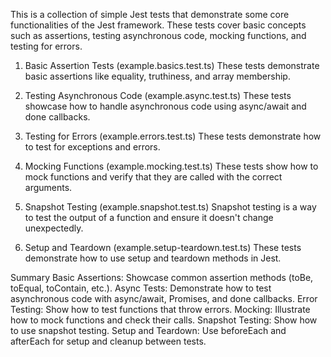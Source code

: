 This is a collection of simple Jest tests that demonstrate some core functionalities of the Jest framework. These tests cover basic concepts such as assertions, testing asynchronous code, mocking functions, and testing for errors.

1. Basic Assertion Tests (example.basics.test.ts)
These tests demonstrate basic assertions like equality, truthiness, and array membership.

2. Testing Asynchronous Code (example.async.test.ts)
These tests showcase how to handle asynchronous code using async/await and done callbacks.

3. Testing for Errors (example.errors.test.ts)
These tests demonstrate how to test for exceptions and errors.

4. Mocking Functions (example.mocking.test.ts)
These tests show how to mock functions and verify that they are called with the correct arguments.

5. Snapshot Testing (example.snapshot.test.ts)
Snapshot testing is a way to test the output of a function and ensure it doesn't change unexpectedly.

6. Setup and Teardown (example.setup-teardown.test.ts)
These tests demonstrate how to use setup and teardown methods in Jest.

Summary
Basic Assertions: Showcase common assertion methods (toBe, toEqual, toContain, etc.).
Async Tests: Demonstrate how to test asynchronous code with async/await, Promises, and done callbacks.
Error Testing: Show how to test functions that throw errors.
Mocking: Illustrate how to mock functions and check their calls.
Snapshot Testing: Show how to use snapshot testing.
Setup and Teardown: Use beforeEach and afterEach for setup and cleanup between tests.
